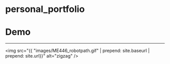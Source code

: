 # personal_portfolio

# Demo
<hr>
<p align="center">


<img src="{{ "images/ME446_robotpath.gif" | prepend: site.baseurl | prepend: site.url}}" alt="zigzag" />